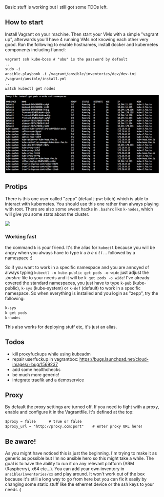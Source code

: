 Basic stuff is working but I still got some TDOs left.

## How to start
Install Vagrant on your machine. Then start your VMs with a simple "vagrant up", afterwards you'll have 4 running VMs not knowing each other very good.
Run the following to enable hostnames, install docker and kubernetes components including flannel:

```
vagrant ssh kube-boss # "ubu" is the password by default
..
sudo -i
ansible-playbook -i /vagrant/ansible/inventories/dev/dev.ini /vagrant/ansible/install.yml
..
watch kubectl get nodes
```

<img src="https://github.com/zepptron/kubeadm-vagrant-ansible/blob/master/temp/vag.jpg?raw=true" width="800">

## Protips
There is this one user called "zepp" (default-pw: bitch) which is able to interact with kubernetes. You should use this one rather than always playing with root. There are also some sweet hacks in `.bashrc` like `k-nodes`, which will give you some stats about the cluster.

<img src="https://github.com/zepptron/kubeadm-vagrant-ansible/blob/master/temp/k-node.jpg?raw=true" width="400">

### Working fast
the command `k` is your friend. It's the alias for `kubectl` because you will be angry when you always have to type _k u b e c t l_ ... followed by a namespace :)

So if you want to work in a specific namespace and you are annoyed of always typing `kubectl -n kube-public get pods -o wide` just adjust the _.bashrc_ file to your needs and it will be `k get pods -o wide`! I've already covered the standard namespaces, you just have to type `k-pub` (kube-public), `k-sys` (kube-system) or `k-def` (default) to work in a specific namespace. So when everything is installed and you login as "zepp", try the following:

```
k-sys
k get pods
k-nodes
```

This also works for deploying stuff etc, it's just an alias.

## Todos
- kill proxyfuckups while using kubeadm
- repair userfuckup in vagrantbox: https://bugs.launchpad.net/cloud-images/+bug/1569237 
- add some healthchecks
- be much more generic!
- integrate traefik and a demoservice

## Proxy
By default the proxy settings are turned off. If you need to fight with a proxy, enable and configure it in the Vagrantfile. It's defined at the top:
```
$proxy = false		# true or false
$proxy_url = "http://proxy.com:port"	# enter proxy URL here!
```

## Be aware!
As you might have noticed this is just the beginning. I'm trying to make it as generic as possible but I'm no ansible hero so this might take a while. The goal is to have the ability to run it on any relevant platform (ARM (Raspberry), x64 etc...). You can add your own inventory in `ansible/inventories/xx` and play around. It won't work out of the box because it's still a long way to go from here but you can fix it easily by changing some static stuff like the ethernet device or the ssh keys to your needs :)